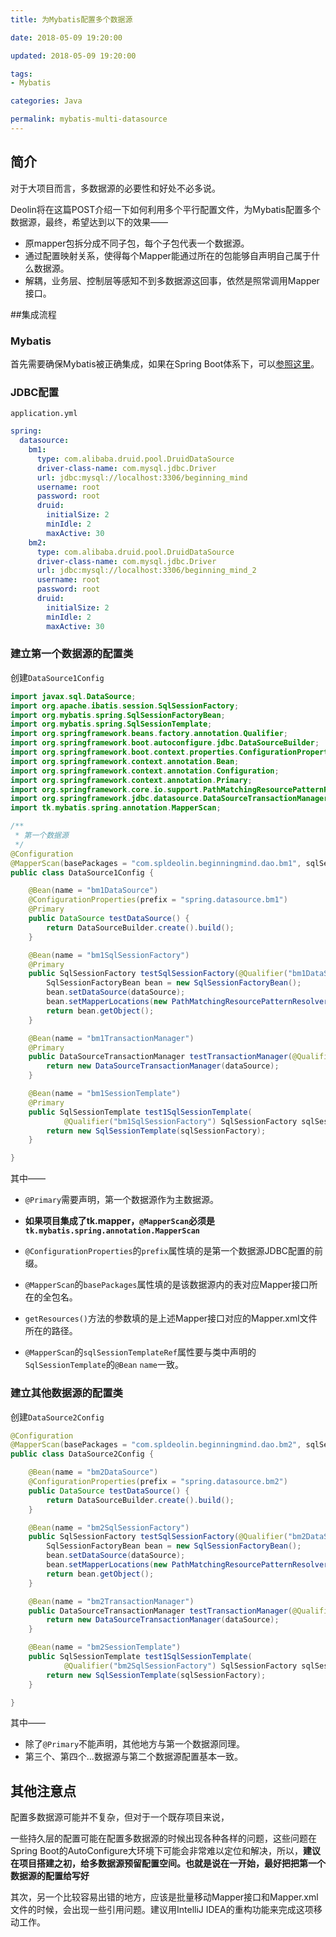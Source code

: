 ```yaml
---
title: 为Mybatis配置多个数据源

date: 2018-05-09 19:20:00

updated: 2018-05-09 19:20:00

tags:
- Mybatis

categories: Java

permalink: mybatis-multi-datasource
---
```


## 简介

对于大项目而言，多数据源的必要性和好处不必多说。

Deolin将在这篇POST介绍一下如何利用多个平行配置文件，为Mybatis配置多个数据源，最终，希望达到以下的效果——

- 原mapper包拆分成不同子包，每个子包代表一个数据源。
- 通过配置映射关系，使得每个Mapper能通过所在的包能够自声明自己属于什么数据源。
- 解耦，业务层、控制层等感知不到多数据源这回事，依然是照常调用Mapper接口。



##集成流程 

### Mybatis

首先需要确保Mybatis被正确集成，如果在Spring Boot体系下，可以[参照这里](http://spldeolin.com/posts/spring-boot-mybatis-tkmapper-pagehelper)。



### JDBC配置

`application.yml`

~~~yaml
spring:
  datasource:
  	bm1:
      type: com.alibaba.druid.pool.DruidDataSource
      driver-class-name: com.mysql.jdbc.Driver
      url: jdbc:mysql://localhost:3306/beginning_mind
      username: root
      password: root
      druid:
        initialSize: 2
        minIdle: 2
        maxActive: 30
    bm2:
      type: com.alibaba.druid.pool.DruidDataSource
      driver-class-name: com.mysql.jdbc.Driver
      url: jdbc:mysql://localhost:3306/beginning_mind_2
      username: root
      password: root
      druid:
        initialSize: 2
        minIdle: 2
        maxActive: 30
~~~



### 建立第一个数据源的配置类

创建`DataSource1Config`

~~~java
import javax.sql.DataSource;
import org.apache.ibatis.session.SqlSessionFactory;
import org.mybatis.spring.SqlSessionFactoryBean;
import org.mybatis.spring.SqlSessionTemplate;
import org.springframework.beans.factory.annotation.Qualifier;
import org.springframework.boot.autoconfigure.jdbc.DataSourceBuilder;
import org.springframework.boot.context.properties.ConfigurationProperties;
import org.springframework.context.annotation.Bean;
import org.springframework.context.annotation.Configuration;
import org.springframework.context.annotation.Primary;
import org.springframework.core.io.support.PathMatchingResourcePatternResolver;
import org.springframework.jdbc.datasource.DataSourceTransactionManager;
import tk.mybatis.spring.annotation.MapperScan;

/**
 * 第一个数据源
 */
@Configuration
@MapperScan(basePackages = "com.spldeolin.beginningmind.dao.bm1", sqlSessionTemplateRef = "bm1SessionTemplate")
public class DataSource1Config {

    @Bean(name = "bm1DataSource")
    @ConfigurationProperties(prefix = "spring.datasource.bm1")
    @Primary
    public DataSource testDataSource() {
        return DataSourceBuilder.create().build();
    }

    @Bean(name = "bm1SqlSessionFactory")
    @Primary
    public SqlSessionFactory testSqlSessionFactory(@Qualifier("bm1DataSource") DataSource dataSource) throws Exception {
        SqlSessionFactoryBean bean = new SqlSessionFactoryBean();
        bean.setDataSource(dataSource);
        bean.setMapperLocations(new PathMatchingResourcePatternResolver().getResources("classpath:mapper/bm1/*.xml"));
        return bean.getObject();
    }

    @Bean(name = "bm1TransactionManager")
    @Primary
    public DataSourceTransactionManager testTransactionManager(@Qualifier("bm1DataSource") DataSource dataSource) {
        return new DataSourceTransactionManager(dataSource);
    }

    @Bean(name = "bm1SessionTemplate")
    @Primary
    public SqlSessionTemplate test1SqlSessionTemplate(
            @Qualifier("bm1SqlSessionFactory") SqlSessionFactory sqlSessionFactory) {
        return new SqlSessionTemplate(sqlSessionFactory);
    }

}
~~~



其中——

- `@Primary`需要声明，第一个数据源作为主数据源。
- **如果项目集成了tk.mapper，`@MapperScan`必须是`tk.mybatis.spring.annotation.MapperScan`**

- `@ConfigurationProperties`的`prefix`属性填的是第一个数据源JDBC配置的前缀。

- `@MapperScan`的`basePackages`属性填的是该数据源内的表对应Mapper接口所在的全包名。
- `getResources()`方法的参数填的是上述Mapper接口对应的Mapper.xml文件所在的路径。
- `@MapperScan`的`sqlSessionTemplateRef`属性要与类中声明的`SqlSessionTemplate`的`@Bean` `name`一致。



### 建立其他数据源的配置类

创建`DataSource2Config`

~~~java
@Configuration
@MapperScan(basePackages = "com.spldeolin.beginningmind.dao.bm2", sqlSessionTemplateRef = "bm2SessionTemplate")
public class DataSource2Config {

    @Bean(name = "bm2DataSource")
    @ConfigurationProperties(prefix = "spring.datasource.bm2")
    public DataSource testDataSource() {
        return DataSourceBuilder.create().build();
    }

    @Bean(name = "bm2SqlSessionFactory")
    public SqlSessionFactory testSqlSessionFactory(@Qualifier("bm2DataSource") DataSource dataSource) throws Exception {
        SqlSessionFactoryBean bean = new SqlSessionFactoryBean();
        bean.setDataSource(dataSource);
        bean.setMapperLocations(new PathMatchingResourcePatternResolver().getResources("classpath:mapper/bm2/*.xml"));
        return bean.getObject();
    }

    @Bean(name = "bm2TransactionManager")
    public DataSourceTransactionManager testTransactionManager(@Qualifier("bm2DataSource") DataSource dataSource) {
        return new DataSourceTransactionManager(dataSource);
    }

    @Bean(name = "bm2SessionTemplate")
    public SqlSessionTemplate test1SqlSessionTemplate(
            @Qualifier("bm2SqlSessionFactory") SqlSessionFactory sqlSessionFactory) {
        return new SqlSessionTemplate(sqlSessionFactory);
    }

}
~~~



其中——

- 除了`@Primary`不能声明，其他地方与第一个数据源同理。
- 第三个、第四个...数据源与第二个数据源配置基本一致。



## 其他注意点

配置多数据源可能并不复杂，但对于一个既存项目来说，

一些持久层的配置可能在配置多数据源的时候出现各种各样的问题，这些问题在Spring Boot的AutoConfigure大环境下可能会非常难以定位和解决，所以，**建议在项目搭建之初，给多数据源预留配置空间。也就是说在一开始，最好把把第一个数据源的配置给写好**

其次，另一个比较容易出错的地方，应该是批量移动Mapper接口和Mapper.xml文件的时候，会出现一些引用问题。建议用IntelliJ IDEA的重构功能来完成这项移动工作。
